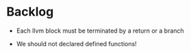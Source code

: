 Backlog
=======
* Each llvm block must be terminated by a return or a branch

* We should not declared defined functions!
